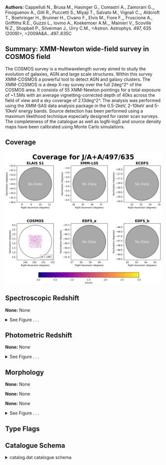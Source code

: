 

**Authors:** Cappelluti N., Brusa M., Hasinger G., Comastri A., Zamorani G.,, Finoguenov A., Gilli R., Puccetti S., Miyaji T., Salvato M., Vignali C.,, Aldcroft T., Boehringer H., Brunner H., Civano F., Elvis M., Fiore F.,, Fruscione A., Griffiths R.E., Guzzo L., Iovino A., Koekemoer A.M.,, Mainieri V., Scoville N.Z., Shopbell P., Silverman J., Urry C.M., <Astron. Astrophys. 497, 635 (2009)>, =2009A&A...497..635C

## Summary: XMM-Newton wide-field survey in COSMOS field

The COSMOS survey is a multiwavelength survey aimed to study the evolution of galaxies, AGN and large scale structures. Within this survey XMM-COSMOS a powerful tool to detect AGN and galaxy clusters. The XMM-COSMOS is a deep X-ray survey over the full 2deg^2^ of the COSMOS area. It consists of 55 XMM-Newton pointings for a total exposure of ~1.5Ms with an average vignetting-corrected depth of 40ks across the field of view and a sky coverage of 2.13deg^2^. The analysis was performed using the XMM-SAS data analysis package in the 0.5-2keV, 2-10keV and 5-10keV energy bands. Source detection has been performed using a maximum likelihood technique especially designed for raster scan surveys. The completeness of the catalogue as well as logN-logS and source density maps have been calibrated using Monte Carlo simulations.

## Coverage 

 

 
![](https://github.com/joshgithubbin/Sherlock-DDF/blob/main/pages/J_A+A_497_635/im/coverage.png?raw=true)

## Spectroscopic Redshift 



**None:** None 




<details><summary>See Figure . . .</summary>

![](https://github.com/joshgithubbin/Sherlock-DDF/blob/main/pages/J_A+A_497_635/im/ZSP.png?raw=true)

</details>

## Photometric Redshift 



**None:** None 




<details><summary>See Figure . . .</summary>

![](https://github.com/joshgithubbin/Sherlock-DDF/blob/main/pages/J_A+A_497_635/im//ZPH.png?raw=true)

</details>

## Morphology 



**None:** None 

**None:** None 

**None:** None 




<details><summary>See Figure . . .</summary>

![](https://github.com/joshgithubbin/Sherlock-DDF/blob/main/pages/J_A+A_497_635/im//morphology.png?raw=true)

</details>
                      
## Type Flags 





## Catalogue Schema 



<details>
<summary>catalog.dat catalogue schema</summary>

| Bytes   | Format   | Units     | Label    | Explanations                                                                                                                                                                                                                    |
|:--------|:---------|:----------|:---------|:--------------------------------------------------------------------------------------------------------------------------------------------------------------------------------------------------------------------------------|
| 1-  7   | I7       | ---       | XID      | XID sequential number (1)                                                                                                                                                                                                       |
| 9- 12   | A4       | --        | ---      | [XMMU]                                                                                                                                                                                                                          |
| 14- 29  | A16      | ---       | XMMU     | IAU Name (JHHMMSS.s+DDMMSS)                                                                                                                                                                                                     |
| 31- 40  | F10.6    | deg       | RAdeg    | Right Ascension J2000 (degrees)                                                                                                                                                                                                 |
| 43- 50  | F8.6     | deg       | DEdeg    | Declination J2000 (degrees)                                                                                                                                                                                                     |
| 52- 55  | F4.2     | arcsec    | ePos     | Positional error (arcsec)                                                                                                                                                                                                       |
| 57- 62  | F6.2     | 10-17W/m2 | S.5-2    | ?=-1.00 Flux in 0.5-2keV band (3)                                                                                                                                                                                               |
| 64- 67  | F4.2     | 10-17W/m2 | e_S.5-2  | rms uncertainty on S.5-2 (3)                                                                                                                                                                                                    |
| 68      | A1       | ---       | n_S.5-2  | [*] * for negative flux value (2)                                                                                                                                                                                               |
| 69- 72  | I4       | ct        | Ct.5-2   | Counts in 0.5-2keV band                                                                                                                                                                                                         |
| 74- 77  | I4       | ct        | e_Ct.5-2 | rms uncertainty on Ct.5-2                                                                                                                                                                                                       |
| 79- 86  | F8.2     | ---       | L.5-2    | ?=-1.00 0.5-2keV band detection likelihood                                                                                                                                                                                      |
| 88- 92  | F5.2     | ct/pix    | bg.5-2   | ?=-1.00 0.5-2keV band background counts                                                                                                                                                                                         |
| 94- 98  | F5.2     | ks        | Exp.5-2  | 0.5-2keV band vignetting corrected exposure                                                                                                                                                                                     |
| 100-105 | F6.2     | 10-17W/m2 | S2-10    | ?=-1.00 Flux in 2-10keV band (3)                                                                                                                                                                                                |
| 107-110 | F4.2     | 10-17W/m2 | e_S2-10  | ?=0.00 rms uncertainty on S2-10 (3)                                                                                                                                                                                             |
| 111     | A1       | ---       | n_S2-10  | [*] * for negative flux value (2)                                                                                                                                                                                               |
| 112-115 | I4       | ct        | Ct2-10   | Counts in 2-10keV band                                                                                                                                                                                                          |
| 117-120 | I4       | ct        | e_Ct2-10 | rms uncertainty on Ct2-10                                                                                                                                                                                                       |
| 122-129 | F8.2     | ---       | L2-10    | ?=-1.00 2-10keV band detection likelihood                                                                                                                                                                                       |
| 131-136 | F6.2     | ct/pix    | bg2-10   | ?=-1.00 2-10keV band background counts                                                                                                                                                                                          |
| 138-142 | F5.2     | ks        | Exp2-10  | 2-10keV band vignetting corrected exposure                                                                                                                                                                                      |
| 144-149 | F6.2     | 10-17W/m2 | S5-10    | ?=-1.00 Flux in 5-10keV band  (3)                                                                                                                                                                                               |
| 151-154 | F4.2     | 10-17W/m2 | e_S5-10  | ?=0.00 rms uncertainty on S5-10 (3)                                                                                                                                                                                             |
| 155     | A1       | ---       | n_S5-10  | [*] * for negative flux value (2)                                                                                                                                                                                               |
| 156-159 | I4       | ct        | Ct5-10   | Counts in 5-10keV band                                                                                                                                                                                                          |
| 161-164 | I4       | ct        | e_Ct5-10 | rms uncertainty on Ct5-10                                                                                                                                                                                                       |
| 166-173 | F8.2     | ---       | L5-10    | ?=-1.00 5-10keV band detection likelihood                                                                                                                                                                                       |
| 175-179 | F5.2     | ct/pix    | bg5-10   | ?=-1.00 5-10keV band background counts                                                                                                                                                                                          |
| 181-185 | F5.2     | ks        | Exp5-10  | 5-10keV band vignetting corrected exposure Note (1): Internal reference number, from Hasinger et al., Cat. J/ApJS/172/29, XMMC NNNNN in Simbad Note (2): Negative flux values are upper-limits. Note (3): or 10^-14^erg/cm^2^/s |

**Note**: Internal reference number, from Hasinger et al.,
     Cat. J/ApJS/172/29, XMMC NNNNN in Simbad
Note (2): Negative flux values are upper-limits.
Note (3): or 10^-14^erg/cm^2^/s

</details>

        
        